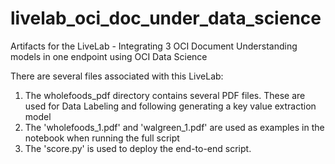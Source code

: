 # livelab_oci_doc_under_data_science
Artifacts for the LiveLab - Integrating 3 OCI Document Understanding models in one endpoint using OCI Data Science

There are several files associated with this LiveLab:
  1. The wholefoods_pdf directory contains several PDF files. These are used for Data Labeling and following generating a key value extraction model
  2. The 'wholefoods_1.pdf' and 'walgreen_1.pdf' are used as examples in the notebook when running the full script
  3. The 'score.py' is used to deploy the end-to-end script.

